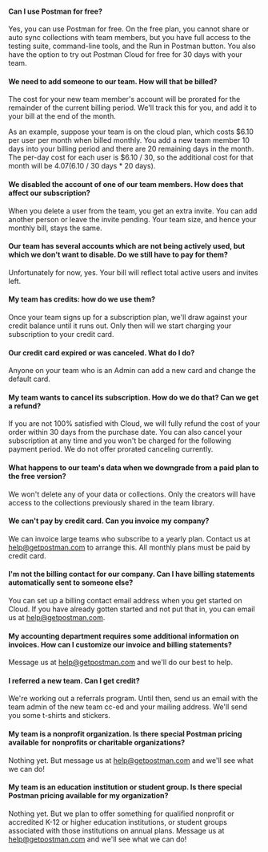 #### Can I use Postman for free?

Yes, you can use Postman for free. On the free plan, you cannot share or auto sync collections with team members, but you have full access to the testing suite, command-line tools, and the Run in Postman button. You also have the option to try out Postman Cloud for free for 30 days with your team.

#### We need to add someone to our team. How will that be billed?

The cost for your new team member's account will be prorated for the remainder of the current billing period. We'll track this for you, and add it to your bill at the end of the month.

As an example, suppose your team is on the cloud plan, which costs $6.10 per user per month when billed monthly. You add a new team member 10 days into your billing period and there are 20 remaining days in the month. The per-day cost for each user is $6.10 / 30, so the additional cost for that month will be $4.07 ($6.10 / 30 days \* 20 days).

#### We disabled the account of one of our team members. How does that affect our subscription?

When you delete a user from the team, you get an extra invite. You can add another person or leave the invite pending. Your team size, and hence your monthly bill, stays the same.

#### Our team has several accounts which are not being actively used, but which we don't want to disable. Do we still have to pay for them?

Unfortunately for now, yes. Your bill will reflect total active users and invites left.

#### My team has credits: how do we use them?

Once your team signs up for a subscription plan, we'll draw against your credit balance until it runs out. Only then will we start charging your subscription to your credit card.

#### Our credit card expired or was canceled. What do I do?

Anyone on your team who is an Admin can add a new card and change the default card.

#### My team wants to cancel its subscription. How do we do that? Can we get a refund?

If you are not 100% satisfied with Cloud, we will fully refund the cost of your order within 30 days from the purchase date. You can also cancel your subscription at any time and you won't be charged for the following payment period. We do not offer prorated canceling currently.

#### What happens to our team's data when we downgrade from a paid plan to the free version?

We won't delete any of your data or collections. Only the creators will have access to the collections previously shared in the team library.

#### We can't pay by credit card. Can you invoice my company?

We can invoice large teams who subscribe to a yearly plan. Contact us at [help@getpostman.com][0] to arrange this. All monthly plans must be paid by credit card.

#### I'm not the billing contact for our company. Can I have billing statements automatically sent to someone else?

You can set up a billing contact email address when you get started on Cloud. If you have already gotten started and not put that in, you can email us at [help@getpostman.com][0].

#### My accounting department requires some additional information on invoices. How can I customize our invoice and billing statements?

Message us at [help@getpostman.com][0] and we'll do our best to help.

#### I referred a new team. Can I get credit?

We're working out a referrals program. Until then, send us an email with the team admin of the new team cc-ed and your mailing address. We'll send you some t-shirts and stickers.

#### My team is a nonprofit organization. Is there special Postman pricing available for nonprofits or charitable organizations?

Nothing yet. But message us at [help@getpostman.com][0] and we'll see what we can do!

#### My team is an education institution or student group. Is there special Postman pricing available for my organization?

Nothing yet. But we plan to offer something for qualified nonprofit or accredited K-12 or higher education institutions, or student groups associated with those institutions on annual plans. Message us at [help@getpostman.com][0] and we'll see what we can do!


[0]: mailto:help@getpostman.com
